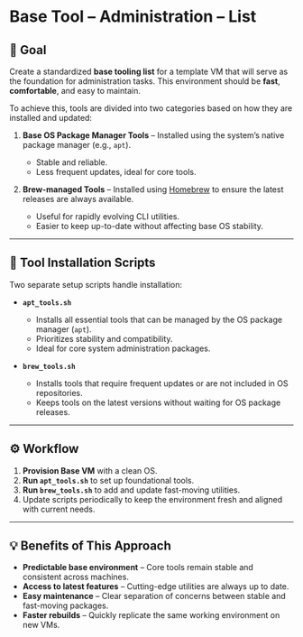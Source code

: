 # Base Tool – Administration – List

## 🧠 Goal
Create a standardized **base tooling list** for a template VM that will serve as the foundation for administration tasks.
This environment should be **fast**, **comfortable**, and easy to maintain.

To achieve this, tools are divided into two categories based on how they are installed and updated:

1. **Base OS Package Manager Tools** – Installed using the system’s native package manager (e.g., `apt`).
   - Stable and reliable.
   - Less frequent updates, ideal for core tools.

2. **Brew-managed Tools** – Installed using [Homebrew](https://brew.sh/) to ensure the latest releases are always available.
   - Useful for rapidly evolving CLI utilities.
   - Easier to keep up-to-date without affecting base OS stability.

---

## 📂 Tool Installation Scripts

Two separate setup scripts handle installation:

- **`apt_tools.sh`**
  - Installs all essential tools that can be managed by the OS package manager (`apt`).
  - Prioritizes stability and compatibility.
  - Ideal for core system administration packages.

- **`brew_tools.sh`**
  - Installs tools that require frequent updates or are not included in OS repositories.
  - Keeps tools on the latest versions without waiting for OS package releases.

---

## ⚙️ Workflow

1. **Provision Base VM** with a clean OS.
2. **Run `apt_tools.sh`** to set up foundational tools.
3. **Run `brew_tools.sh`** to add and update fast-moving utilities.
4. Update scripts periodically to keep the environment fresh and aligned with current needs.

---

## 💡 Benefits of This Approach

- **Predictable base environment** – Core tools remain stable and consistent across machines.
- **Access to latest features** – Cutting-edge utilities are always up to date.
- **Easy maintenance** – Clear separation of concerns between stable and fast-moving packages.
- **Faster rebuilds** – Quickly replicate the same working environment on new VMs.
